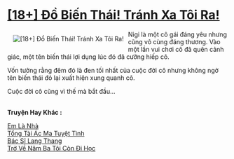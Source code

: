 <a href="https://utruyen.com/18-do-bien-thai-tranh-xa-toi-ra/17138/" title="[18+] Đồ Biến Thái! Tránh Xa Tôi Ra!"><h1>[18+] Đồ Biến Thái! Tránh Xa Tôi Ra!</h1></a><div style="display:table"><img align="right" style="float: left; padding: 10px;" src="https://utruyen.com/images/story/200x260/18-do-bien-thai-tranh-xa-toi-ra.jpg" alt="[18+] Đồ Biến Thái! Tránh Xa Tôi Ra!">Nigi là một cô gái đáng yêu nhưng cũng vô cùng đáng thương. Vào một lần vui chơi cô đã quên cảnh giác, một tên biến thái lợi dụng lúc đó đã cưỡng hiếp cô.<p></p>Vốn tưởng rằng đêm đó là đen tối nhất của cuộc đời cô nhưng không ngờ tên biến thái đó lại xuất hiện xung quanh cô. <p></p>Cuộc đời cô cũng vì thế mà bắt đầu...</div><p><br><b>Truyện Hay Khác :</b></p><a href="https://utruyen.com/em-la-nha/12165/" alt="Em Là Nhà">Em Là Nhà</a><br/><a href="https://www.wattpad.com/story/204309181-t%E1%BB%95ng-t%C3%A0i-%C3%A1c-ma-tuy%E1%BB%87t-t%C3%ACnh" alt="Tổng Tài Ác Ma Tuyệt Tình">Tổng Tài Ác Ma Tuyệt Tình</a><br/><a href="https://dammy2019.blogspot.com/2019/11/bac-si-lang-thang.html" alt="Bác Sĩ Lang Thang">Bác Sĩ Lang Thang</a><br/><a href="https://truyenngontinhay.wordpress.com/2019/10/03/tro-ve-nam-ba-toi-con-di-hoc/" alt="Trở Về Năm Ba Tôi Còn Đi Học">Trở Về Năm Ba Tôi Còn Đi Học</a><br/>